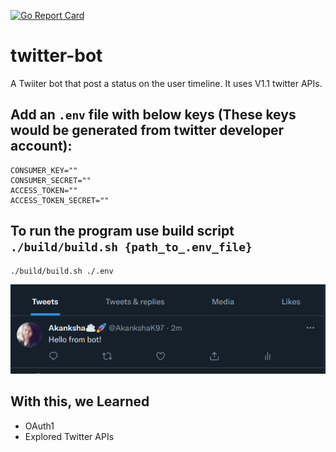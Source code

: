 [![Go Report Card](https://goreportcard.com/badge/github.com/akankshakumari393/twitter-bot)](https://goreportcard.com/report/github.com/akankshakumari393/twitter-bot)

# twitter-bot
A Twiiter bot that post a status on the user timeline. It uses V1.1 twitter APIs. 

## Add an `.env` file with below keys (These keys would be generated from twitter developer account):

```
CONSUMER_KEY=""
CONSUMER_SECRET=""
ACCESS_TOKEN=""
ACCESS_TOKEN_SECRET=""
```

## To run the program use build script `./build/build.sh {path_to_.env_file}`

```
./build/build.sh ./.env
```

![](images/tweet.png)


## With this, we Learned
* OAuth1
* Explored Twitter APIs
